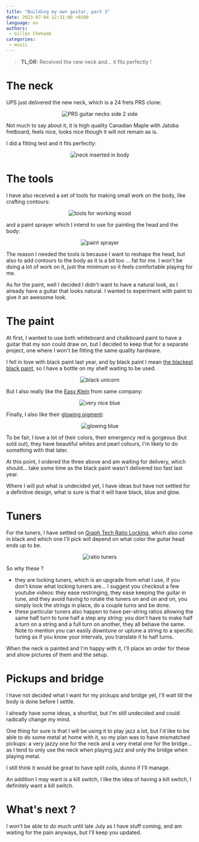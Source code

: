 ```yaml
---
title: "Building my own guitar, part 3"
date: 2023-07-04 12:31:00 +0200
language: en
authors:
 - Gilles Chehade
categories:
 - music
---
```


<blockquote>
    <b>TL;DR:</b>
    Received the new neck and...
    it fits perfectly !
</blockquote>


# The neck
UPS just delivered the new neck,
which is a 24 frets PRS clone:

<center>
   <img src="prs-neck-side2side.jpeg" alt="PRS guitar necks side 2 side" />
</center>

Not much to say about it,
it is high quality Canadian Maple with Jatoba fretboard,
feels nice,
looks nice though it will not remain as is.

I did a fitting test and it fits perfectly:

<center>
   <img src="fitted.jpeg" alt="neck inserted in body" />
</center>


# The tools
I have also received a set of tools for making small work on the body,
like crafting contours:

<center>
   <img src="tools.jpeg" alt="tools for working wood" />
</center>

and a paint sprayer which I intend to use for painting the head and the body:

<center>
   <img src="spray.jpeg" alt="paint sprayer" />
</center>

The reason I needed the tools is because I want to reshape the head,
but also to add contours to the body as it is a bit too ... fat for me.
I won't be doing a lot of work on it,
just the minimum so it feels comfortable playing for me.

As for the paint,
well I decided I didn't want to have a natural look,
as I already have a guitar that looks natural.
I wanted to experiment with paint to give it an awesome look.



# The paint
At first,
I wanted to use both whiteboard and chalkboard paint to have a guitar that my son could draw on,
but I decided to keep that for a separate project,
one where I won't be fitting the same quality hardware.

I fell in love with black paint last year,
and by black paint I mean [the blackest black paint](https://culturehustle.com/collections/black/products/black-3-0-the-worlds-blackest-black-acrylic-paint-150ml),
so I have a bottle on my shelf waiting to be used.

<center>
   <img src="black-unicorn.webp" alt="black unicorn" />
</center>

But I also really like the [Easy Klein](https://culturehustle.com/collections/potions/products/easyklein) from same company:

<center>
   <img src="easy-klein.webp" alt="very nice blue" />
</center>

Finally,
I also like their [glowing pigment](https://culturehustle.com/collections/glow/products/blue-lit-the-worlds-glowiest-glow-pigment-100-pure-lit-powder-in-blue-by-stuart-semple):

<center>
   <img src="glow-pigment.webp" alt="glowing blue" />
</center>

To be fair,
I love a lot of their colors,
their emergency red is gorgeous (but sold out),
they have beautiful whites and pearl colours,
I'm likely to do something with that later.

At this point,
I ordered the three above and am waiting for delivery,
which should...
take some time as the black paint wasn't delivered too fast last year.

Where I will put what is undecided yet,
I have ideas but have not settled for a definitive design,
what is sure is that it will have black, blue and glow.


# Tuners
For the tuners,
I have settled on [Graph Tech Ratio Locking](https://www.thomann.de/fr/graph_tech_prl_8341_c0_ratio_locking.htm#bewertung),
which also come in black and which one I'll pick will depend on what color the guitar head ends up to be.


<center>
   <img src="ratio.jpeg" alt="ratio tuners" />
</center>


So why these ?

- they are locking tuners, which is an upgrade from what I use, if you don't know what locking tuners are... I suggest you checkout a few youtube videos: they ease restringing, they ease keeping the guitar in tune, and they avoid having to rotate the tuners on and on and on, you simply lock the strings in place, do a couple turns and be done.
- these particular tuners also happen to have per-string ratios allowing the same half turn to tune half a step any string: you don't have to make half a turn on a string and a full turn on another, they all behave the same. Note to mention you can easily downtune or uptune a string to a specific tuning as if you know your intervals, you translate it to half turns.

When the neck is painted and I'm happy with it,
I'll place an order for these and show pictures of them and the setup.


# Pickups and bridge
I have not decided what I want for my pickups and bridge yet,
I'll wait till the body is done before I settle.

I already have some ideas,
a shortlist,
but I'm still undecided and could radically change my mind.

One thing for sure is that I will be using it to play jazz a lot,
but I'd like to be able to do some metal at home with it,
so my plan was to have mismatched pickups:
a very jazzy one for the neck and a very metal one for the bridge...
as I tend to only use the neck when playing jazz and only the bridge when playing metal.

I still think it would be great to have split coils,
dunno if I'll manage.

An addition I may want is a kill switch,
I like the idea of having a kill switch,
I definitely want a kill switch.


# What's next ?
I won't be able to do much until late July as I have stuff coming,
and am waiting for the pain anyways,
but I'll keep you updated.